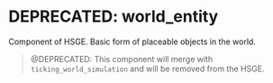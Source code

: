 # DEPRECATED: world_entity
Component of HSGE. Basic form of placeable objects in the world.

> @DEPRECATED: This component will merge with `ticking_world_simulation` and will be removed from the HSGE.